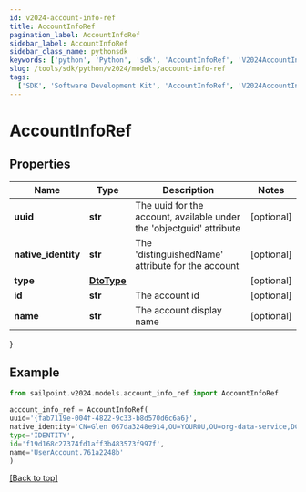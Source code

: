 ```yaml
---
id: v2024-account-info-ref
title: AccountInfoRef
pagination_label: AccountInfoRef
sidebar_label: AccountInfoRef
sidebar_class_name: pythonsdk
keywords: ['python', 'Python', 'sdk', 'AccountInfoRef', 'V2024AccountInfoRef']
slug: /tools/sdk/python/v2024/models/account-info-ref
tags:
  ['SDK', 'Software Development Kit', 'AccountInfoRef', 'V2024AccountInfoRef']
---
```


# AccountInfoRef

## Properties

| Name | Type | Description | Notes |
| --- | --- | --- | --- |
| **uuid** | **str** | The uuid for the account, available under the 'objectguid' attribute | [optional] |
| **native_identity** | **str** | The 'distinguishedName' attribute for the account | [optional] |
| **type** | [**DtoType**](dto-type) |  | [optional] |
| **id** | **str** | The account id | [optional] |
| **name** | **str** | The account display name | [optional] |

}

## Example

```python
from sailpoint.v2024.models.account_info_ref import AccountInfoRef

account_info_ref = AccountInfoRef(
uuid='{fab7119e-004f-4822-9c33-b8d570d6c6a6}',
native_identity='CN=Glen 067da3248e914,OU=YOUROU,OU=org-data-service,DC=YOURDC,DC=local',
type='IDENTITY',
id='f19d168c27374fd1aff3b483573f997f',
name='UserAccount.761a2248b'
)

```

[[Back to top]](#)

